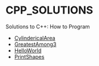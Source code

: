 # CPP_SOLUTIONS
Solutions to C++: How to Program

* [CylindericalArea](https://github.com/CSECPIUB/CPP_SOLUTIONS/tree/main/CylindericalArea)
* [GreatestAmong3](https://github.com/CSECPIUB/CPP_SOLUTIONS/tree/main/GreatestAmong3)
* [HelloWorld](https://github.com/CSECPIUB/CPP_SOLUTIONS/tree/main/HelloWorld)
* [PrintShapes](https://github.com/CSECPIUB/CPP_SOLUTIONS/tree/main/PrintShapes)